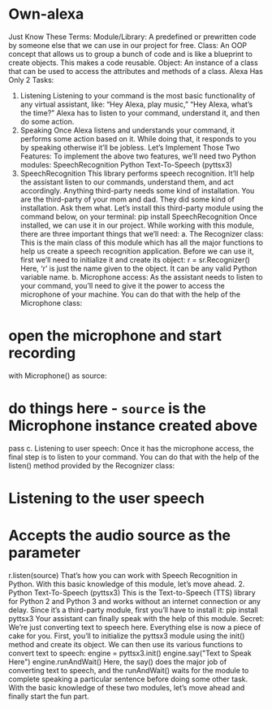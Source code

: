 # Own-alexa

Just Know These Terms:
Module/Library:
A predefined or prewritten code by someone else that we can use in our project for free.
Class:
An OOP concept that allows us to group a bunch of code and is like a blueprint to create objects. This makes a code reusable.
Object:
An instance of a class that can be used to access the attributes and methods of a class.
Alexa Has Only 2 Tasks:
1. Listening
Listening to your command is the most basic functionality of any virtual assistant, like: “Hey Alexa, play music,” “Hey Alexa, what’s the time?”
Alexa has to listen to your command, understand it, and then do some action.
2. Speaking
Once Alexa listens and understands your command, it performs some action based on it. While doing that, it responds to you by speaking otherwise it’ll be jobless.
Let’s Implement Those Two Features:
To implement the above two features, we’ll need two Python modules:
SpeechRecognition
Python Text-To-Speech (pyttsx3)
1. SpeechRecognition
This library performs speech recognition. It’ll help the assistant listen to our commands, understand them, and act accordingly.
Anything third-party needs some kind of installation. You are the third-party of your mom and dad. They did some kind of installation. Ask them what.
Let’s install this third-party module using the command below, on your terminal:
pip install SpeechRecognition
Once installed, we can use it in our project. While working with this module, there are three important things that we’ll need:
a. The Recognizer class: This is the main class of this module which has all the major functions to help us create a speech recognition application.
Before we can use it, first we’ll need to initialize it and create its object:
r = sr.Recognizer()
Here, ‘r’ is just the name given to the object. It can be any valid Python variable name.
b. Microphone access: As the assistant needs to listen to your command, you’ll need to give it the power to access the microphone of your machine. You can do that with the help of the Microphone class:
# open the microphone and start recording
with Microphone() as source:  
   # do things here - ``source`` is the Microphone instance created above
   pass
c. Listening to user speech: Once it has the microphone access, the final step is to listen to your command. You can do that with the help of the listen() method provided by the Recognizer class:
# Listening to the user speech
# Accepts the audio source as the parameter
r.listen(source)
That’s how you can work with Speech Recognition in Python. With this basic knowledge of this module, let’s move ahead.
2. Python Text-To-Speech (pyttsx3)
This is the Text-to-Speech (TTS) library for Python 2 and Python 3 and works without an internet connection or any delay.
Since it’s a third-party module, first you’ll have to install it:
pip install pyttsx3
Your assistant can finally speak with the help of this module.
Secret: We’re just converting text to speech here.
Everything else is now a piece of cake for you. First, you’ll to initialize the pyttsx3 module using the init() method and create its object. We can then use its various functions to convert text to speech:
engine = pyttsx3.init()
engine.say("Text to Speak Here")
engine.runAndWait()
Here, the say() does the major job of converting text to speech, and the runAndWait() waits for the module to complete speaking a particular sentence before doing some other task.
With the basic knowledge of these two modules, let’s move ahead and finally start the fun part.

